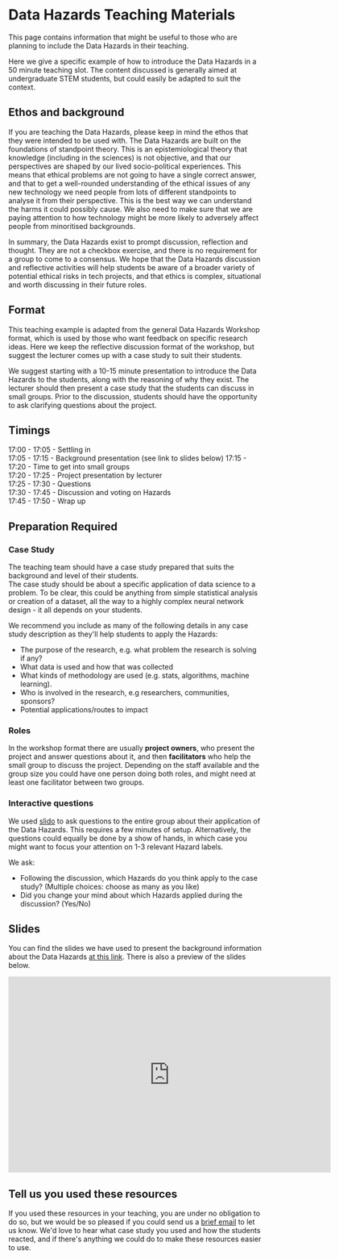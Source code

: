 # Data Hazards Teaching Materials

This page contains information that might be useful to those who are planning to include the Data Hazards in their teaching. 

Here we give a specific example of how to introduce the Data Hazards in a 50 minute teaching slot. 
The content discussed is generally aimed at undergraduate STEM students, but could easily be adapted to suit the context.

## Ethos and background 

If you are teaching the Data Hazards, please keep in mind the ethos that they were intended to be used with. 
The Data Hazards are built on the foundations of standpoint theory. 
This is an epistemiological theory that knowledge (including in the sciences) is not objective, and that our perspectives are shaped by our lived socio-political experiences. 
This means that ethical problems are not going to have a single correct answer, and that to get a well-rounded understanding of the ethical issues of any new technology we need people from lots of different standpoints to analyse it from their perspective. 
This is the best way we can understand the harms it could possibly cause.
We also need to make sure that we are paying attention to how technology might be more likely to adversely affect people from minoritised backgrounds.

In summary, the Data Hazards exist to prompt discussion, reflection and thought. 
They are not a checkbox exercise, and there is no requirement for a group to come to a consensus. 
We hope that the Data Hazards discussion and reflective activities will help students be aware of a broader variety of potential ethical risks in tech projects, and that ethics is complex, situational and worth discussing in their future roles. 

## Format

This teaching example is adapted from the general Data Hazards Workshop format, which is used by those who want feedback on specific research ideas. 
Here we keep the reflective discussion format of the workshop, but suggest the lecturer comes up with a case study to suit their students.  

We suggest starting with a 10-15 minute presentation to introduce the Data Hazards to the students, along with the reasoning of why they exist. 
The lecturer should then present a case study that the students can discuss in small groups.
Prior to the discussion, students should have the opportunity to ask clarifying questions about the project. 

## Timings

17:00 - 17:05 - Settling in  
17:05 - 17:15 - Background presentation (see link to slides below)
17:15 - 17:20 - Time to get into small groups  
     17:20 - 17:25 - Project presentation by lecturer  
     17:25 - 17:30 - Questions  
     17:30 - 17:45 - Discussion and voting on Hazards  
17:45 - 17:50 - Wrap up  

## Preparation Required

### Case Study

The teaching team should have a case study prepared that suits the background and level of their students.  
The case study should be about a specific application of data science to a problem. 
To be clear, this could be anything from simple statistical analysis or creation of a dataset, all the way to a highly complex neural network design - it all depends on your students. 

We recommend you include as many of the following details in any case study description as they'll help students to apply the Hazards:
- The purpose of the research, e.g. what problem the research is solving if any?
- What data is used and how that was collected
- What kinds of methodology are used (e.g. stats, algorithms, machine learning).
- Who is involved in the research, e.g researchers, communities, sponsors?
- Potential applications/routes to impact

### Roles

In the workshop format there are usually **project owners**, who present the project and answer questions about it, and then **facilitators** who help the small group to discuss the project. 
Depending on the staff available and the group size you could have one person doing both roles, and might need at least one facilitator between two groups. 

### Interactive questions
We used [slido](https://www.sli.do/) to ask questions to the entire group about their application of the Data Hazards.
This requires a few minutes of setup.
Alternatively, the questions could equally be done by a show of hands, in which case you might want to focus your attention on 1-3 relevant Hazard labels.

We ask:
- Following the discussion, which Hazards do you think apply to the case study? (Multiple choices: choose as many as you like)
- Did you change your mind about which Hazards applied during the discussion? (Yes/No)

## Slides

You can find the slides we have used to present the background information about the Data Hazards [at this link]((https://docs.google.com/presentation/d/1KzTdvnL8wk9oZ-h7C_yNWHtA4ki5i6moij8y-gP-z0s/edit?usp=sharing)). There is also a preview of the slides below. 

<iframe src="https://docs.google.com/presentation/d/e/2PACX-1vQgCNu2VJz7pwb4obf8AR9haUTh8dZUw119rewY32pn0F-LOBvffhct9zt9qyiOzLWgzBFRgtYX_kZ5/embed?start=false&loop=false&delayms=3000" frameborder="0" width="640" height="389" allowfullscreen="true" mozallowfullscreen="true" webkitallowfullscreen="true"></iframe>

## Tell us you used these resources
If you used these resources in your teaching, you are under no obligation to do so, but we would be so pleased if you could send us a [brief email](grp-ethicaldatascience@groups.bristol.ac.uk) to let us know.
We'd love to hear what case study you used and how the students reacted, and if there's anything we could do to make these resources easier to use.
